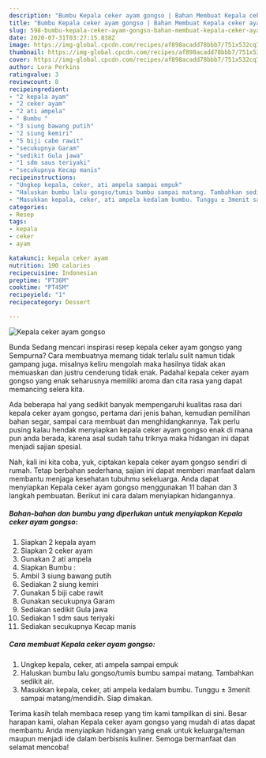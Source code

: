 ```yaml
---
description: "Bumbu Kepala ceker ayam gongso | Bahan Membuat Kepala ceker ayam gongso Yang Paling Enak"
title: "Bumbu Kepala ceker ayam gongso | Bahan Membuat Kepala ceker ayam gongso Yang Paling Enak"
slug: 598-bumbu-kepala-ceker-ayam-gongso-bahan-membuat-kepala-ceker-ayam-gongso-yang-paling-enak
date: 2020-07-31T03:27:15.838Z
image: https://img-global.cpcdn.com/recipes/af898acadd78bbb7/751x532cq70/kepala-ceker-ayam-gongso-foto-resep-utama.jpg
thumbnail: https://img-global.cpcdn.com/recipes/af898acadd78bbb7/751x532cq70/kepala-ceker-ayam-gongso-foto-resep-utama.jpg
cover: https://img-global.cpcdn.com/recipes/af898acadd78bbb7/751x532cq70/kepala-ceker-ayam-gongso-foto-resep-utama.jpg
author: Lora Perkins
ratingvalue: 3
reviewcount: 8
recipeingredient:
- "2 kepala ayam"
- "2 ceker ayam"
- "2 ati ampela"
- " Bumbu "
- "3 siung bawang putih"
- "2 siung kemiri"
- "5 biji cabe rawit"
- "secukupnya Garam"
- "sedikit Gula jawa"
- "1 sdm saus teriyaki"
- "secukupnya Kecap manis"
recipeinstructions:
- "Ungkep kepala, ceker, ati ampela sampai empuk"
- "Haluskan bumbu lalu gongso/tumis bumbu sampai matang. Tambahkan sedikit air."
- "Masukkan kepala, ceker, ati ampela kedalam bumbu. Tunggu ± 3menit sampai matang/mendidih. Siap dimakan."
categories:
- Resep
tags:
- kepala
- ceker
- ayam

katakunci: kepala ceker ayam 
nutrition: 190 calories
recipecuisine: Indonesian
preptime: "PT36M"
cooktime: "PT45M"
recipeyield: "1"
recipecategory: Dessert

---
```



![Kepala ceker ayam gongso](https://img-global.cpcdn.com/recipes/af898acadd78bbb7/751x532cq70/kepala-ceker-ayam-gongso-foto-resep-utama.jpg)

Bunda Sedang mencari inspirasi resep kepala ceker ayam gongso yang Sempurna? Cara membuatnya memang tidak terlalu sulit namun tidak gampang juga. misalnya keliru mengolah maka hasilnya tidak akan memuaskan dan justru cenderung tidak enak. Padahal kepala ceker ayam gongso yang enak seharusnya memiliki aroma dan cita rasa yang dapat memancing selera kita.

Ada beberapa hal yang sedikit banyak mempengaruhi kualitas rasa dari kepala ceker ayam gongso, pertama dari jenis bahan, kemudian pemilihan bahan segar, sampai cara membuat dan menghidangkannya. Tak perlu pusing kalau hendak menyiapkan kepala ceker ayam gongso enak di mana pun anda berada, karena asal sudah tahu triknya maka hidangan ini dapat menjadi sajian spesial.




Nah, kali ini kita coba, yuk, ciptakan kepala ceker ayam gongso sendiri di rumah. Tetap berbahan sederhana, sajian ini dapat memberi manfaat dalam membantu menjaga kesehatan tubuhmu sekeluarga. Anda dapat menyiapkan Kepala ceker ayam gongso menggunakan 11 bahan dan 3 langkah pembuatan. Berikut ini cara dalam menyiapkan hidangannya.

<!--inarticleads1-->

##### Bahan-bahan dan bumbu yang diperlukan untuk menyiapkan Kepala ceker ayam gongso:

1. Siapkan 2 kepala ayam
1. Siapkan 2 ceker ayam
1. Gunakan 2 ati ampela
1. Siapkan  Bumbu :
1. Ambil 3 siung bawang putih
1. Sediakan 2 siung kemiri
1. Gunakan 5 biji cabe rawit
1. Gunakan secukupnya Garam
1. Sediakan sedikit Gula jawa
1. Sediakan 1 sdm saus teriyaki
1. Sediakan secukupnya Kecap manis




<!--inarticleads2-->

##### Cara membuat Kepala ceker ayam gongso:

1. Ungkep kepala, ceker, ati ampela sampai empuk
1. Haluskan bumbu lalu gongso/tumis bumbu sampai matang. Tambahkan sedikit air.
1. Masukkan kepala, ceker, ati ampela kedalam bumbu. Tunggu ± 3menit sampai matang/mendidih. Siap dimakan.




Terima kasih telah membaca resep yang tim kami tampilkan di sini. Besar harapan kami, olahan Kepala ceker ayam gongso yang mudah di atas dapat membantu Anda menyiapkan hidangan yang enak untuk keluarga/teman maupun menjadi ide dalam berbisnis kuliner. Semoga bermanfaat dan selamat mencoba!
